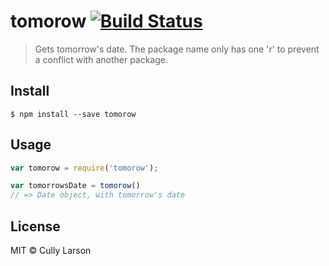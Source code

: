# tomorow [![Build Status](https://travis-ci.org/cullylarson/tomorow.svg?branch=master)](https://travis-ci.org/cullylarson/tomorow)

> Gets tomorrow's date. The package name only has one 'r' to prevent a conflict with another package.


## Install

```
$ npm install --save tomorow
```

## Usage

```js
var tomorow = require('tomorow');

var tomorrowsDate = tomorow()
// => Date object, with tomorrow's date
```

## License

MIT © Cully Larson
